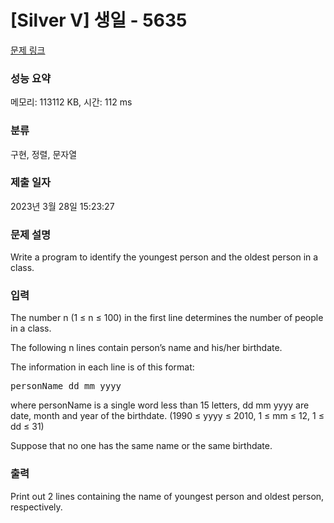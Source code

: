 # [Silver V] 생일 - 5635 

[문제 링크](https://www.acmicpc.net/problem/5635) 

### 성능 요약

메모리: 113112 KB, 시간: 112 ms

### 분류

구현, 정렬, 문자열

### 제출 일자

2023년 3월 28일 15:23:27

### 문제 설명

<p>Write a program to identify the youngest person and the oldest person in a class.</p>

### 입력 

 <p>The number n (1 ≤ n ≤ 100) in the first line determines the number of people in a class. </p>

<p>The following n lines contain person’s name and his/her birthdate. </p>

<p>The information in each line is of this format: </p>

<pre>personName dd mm yyyy </pre>

<p>where personName is a single word less than 15 letters, dd mm yyyy are date, month and year of the birthdate. (1990 ≤ yyyy ≤ 2010, 1 ≤ mm ≤ 12, 1 ≤ dd ≤ 31) </p>

<p>Suppose that no one has the same name or the same birthdate.</p>

### 출력 

 <p>Print out 2 lines containing the name of youngest person and oldest person, respectively. </p>

